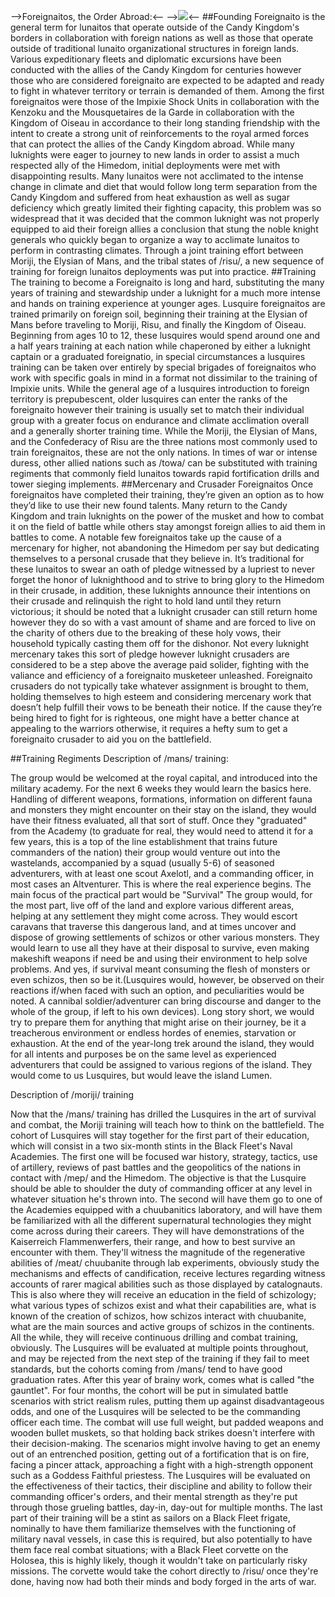-->Foreignaitos, the Order Abroad:<--
-->![](https://files.catbox.moe/whskvr.gif)<--
##Founding
Foreignaito is the general term for lunaitos that operate outside of the Candy Kingdom's borders in collaboration with foreign nations as well as those that operate outside of traditional lunaito organizational structures in foreign lands. Various expeditionary fleets and diplomatic excursions have been conducted with the allies of the Candy Kingdom for centuries however those who are considered foreignaito are expected to be adapted and ready to fight in whatever territory or terrain is demanded of them.
Among the first foreignaitos were those of the Impixie Shock Units in collaboration with the Kenzoku and the Mousquetaires de la Garde in collaboration with the Kingdom of Oiseau in accordance to their long standing friendship with the intent to create a strong unit of reinforcements to the royal armed forces that can protect the allies of the Candy Kingdom abroad. While many luknights were eager to journey to new lands in order to assist a much respected ally of the Himedom, initial deployments were met with disappointing results. Many lunaitos were not acclimated to the intense change in climate and diet that would follow long term separation from the Candy Kingdom and suffered from heat exhaustion as well as sugar deficiency which greatly limited their fighting capacity, this problem was so widespread that it was decided that the common luknight was not properly equipped to aid their foreign allies a conclusion that stung the noble knight generals who quickly began to organize a way to acclimate lunaitos to perform in contrasting climates. Through a joint training effort between Moriji, the Elysian of Mans, and the tribal states of /risu/, a new sequence of training for foreign lunaitos deployments was put into practice.
##Training
The training to become a Foreignaito is long and hard, substituting the many years of training and stewardship under a luknight for a much more intense and hands on training experience at younger ages. Lusquire foreignaitos are trained primarily on foreign soil, beginning their training at the Elysian of Mans before traveling to Moriji, Risu, and finally the Kingdom of Oiseau.
Beginning from ages 10 to 12, these lusquires would spend around one and a half years training at each nation while chaperoned by either a luknight captain or a graduated foreignatio, in special circumstances a lusquires training can be taken over entirely by special brigades of foreignaitos who work with specific goals in mind in a format not dissimilar to the training of Impixie units. While the general age of a lusquires introduction to foreign territory is prepubescent, older lusquires can enter the ranks of the foreignaito however their training is usually set to match their individual group with a greater focus on endurance and climate acclimation overall and a generally shorter training time.
While the Moriji, the Elysian of Mans, and the Confederacy of Risu are the three nations most commonly used to train foreignaitos, these are not the only nations. In times of war or intense duress, other allied nations such as /towa/ can be substituted with training regiments that commonly field lunaitos towards rapid fortification drills and tower sieging implements. 
##Mercenary and Crusader Foreignaitos
Once foreignaitos have completed their training, they’re given an option as to how they’d like to use their new found talents. Many return to the Candy Kingdom and train luknights on the power of the musket and how to combat it on the field of battle while others stay amongst foreign allies to aid them in battles to come. A notable few foreignaitos take up the cause of a mercenary for higher, not abandoning the Himedom per say but dedicating themselves to a personal crusade that they believe in. It’s traditional for these lunaitos to swear an oath of pledge witnessed by a lupriest to never forget the honor of luknighthood and to strive to bring glory to the Himedom in their crusade, in addition, these luknights announce their intentions on their crusade and relinquish the right to hold land until they return victorious; it should be noted that a luknight crusader can still return home however they do so with a vast amount of shame and are forced to live on the charity of others due to the breaking of these holy vows, their household typically casting them off for the dishonor. Not every luknight mercenary takes this sort of pledge however luknight crusaders are considered to be a step above the average paid solider, fighting with the valiance and efficiency of a foreignaito musketeer unleashed. Foreignaito crusaders do not typically take whatever assignment is brought to them, holding themselves to high esteem and considering mercenary work that doesn’t help fulfill their vows to be beneath their notice. If the cause they’re being hired to fight for is righteous, one might have a better chance at appealing to the warriors otherwise, it requires a hefty sum to get a foreignaito crusader to aid you on the battlefield.

##Training Regiments
Description of /mans/ training:

The group would be welcomed at the royal capital, and introduced into the military academy. For the next 6 weeks they would learn the basics here. Handling of different weapons, formations, information on different fauna and monsters they might encounter on their stay on the island, they would have their fitness evaluated, all that sort of stuff. Once they "graduated" from the Academy (to graduate for real, they would need to attend it for a few years, this is a top of the line establishment that trains future commanders of the nation) their group would venture out into the wastelands, accompanied by a squad (usually 5-6) of seasoned adventurers, with at least one scout Axelotl, and a commanding officer, in most cases an Altventurer. This is where the real experience begins. The main focus of the practical part would be "Survival" The group would, for the most part, live off of the land and explore various different areas, helping at any settlement they might come across. They would escort caravans that traverse this dangerous land, and at times uncover and dispose of growing settlements of schizos or other various monsters. They would learn to use all they have at their disposal to survive, even making makeshift weapons if need be and using their environment to help solve problems. And yes, if survival meant consuming the flesh of monsters or even schizos, then so be it.(Lusquires would, however, be observed on their reactions if/when faced with such an option, and peculiarities would be noted. A cannibal soldier/adventurer can bring discourse and danger to the whole of the group, if left to his own devices). Long story short, we would try to prepare them for anything that might arise on their journey, be it a treacherous environment or endless hordes of enemies, starvation or exhaustion. At the end of the year-long trek around the island, they would for all intents and purposes be on the same level as experienced adventurers that could be assigned to various regions of the island. They would come to us Lusquires, but would leave the island Lumen.

Description of /moriji/ training

Now that the /mans/ training has drilled the Lusquires in the art of survival and combat, the Moriji training will teach how to think on the battlefield.
The cohort of Lusquires will stay together for the first part of their education, which will consist in a two six-month stints in the Black Fleet's Naval Academies. The first one will be focused war history, strategy, tactics, use of artillery, reviews of past battles and the geopolitics of the nations in contact with /mep/ and the Himedom. The objective is that the Lusquire should be able to shoulder the duty of commanding officer at any level in whatever situation he's thrown into. The second will have them go to one of the Academies equipped with a chuubanitics laboratory, and will have them be familiarized with all the different supernatural technologies they might come across during their careers. They will have demonstrations of the Kaiserreich Flammenwerfers, their range, and how to best survive an encounter with them. They'll witness the magnitude of the regenerative abilities of /meat/ chuubanite through lab experiments, obviously study the mechanisms and effects of candification, receive lectures regarding witness accounts of rarer magical abilities such as those displayed by catalognauts. This is also where they will receive an education in the field of schizology; what various types of schizos exist and what their capabilities are, what is known of the creation of schizos, how schizos interact with chuubanite, what are the main sources and active groups of schizos in the continents.
All the while, they will receive continuous drilling and combat training, obviously.
The Lusquires will be evaluated at multiple points throughout, and may be rejected from the next step of the training if they fail to meet standards, but the cohorts coming from /mans/ tend to have good graduation rates.
After this year of brainy work, comes what is called "the gauntlet". For four months, the cohort will be put in simulated battle scenarios with strict realism rules, putting them up against disadvantageous odds, and one of the Lusquires will be selected to be the commanding officer each time. The combat will use full weight, but padded weapons and wooden bullet muskets, so that holding back strikes doesn't interfere with their decision-making. The scenarios might involve having to get an enemy out of an entrenched position, getting out of a fortification that is on fire, facing a pincer attack, approaching a fight with a high-strength opponent such as a Goddess Faithful priestess. The Lusquires will be evaluated on the effectiveness of their tactics, their discipline and ability to follow their commanding officer's orders, and their mental strength as they're put through those grueling battles, day-in, day-out for multiple months.
The last part of their training will be a stint as sailors on a Black Fleet frigate, nominally to have them familiarize themselves with the functioning of military naval vessels, in case this is required, but also potentially to have them face real combat situations; with a Black Fleet corvette on the Holosea, this is highly likely, though it wouldn't take on particularly risky missions.
The corvette would take the cohort directly to /risu/ once they're done, having now had both their minds and body forged in the arts of war.
